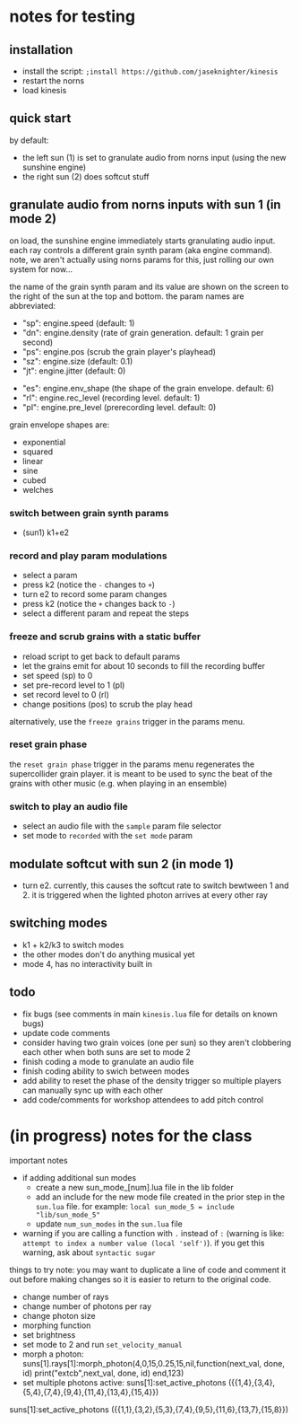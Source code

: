 # notes for testing 
## installation
* install the script: `;install https://github.com/jaseknighter/kinesis`
* restart the norns
* load kinesis

## quick start
by default:
* the left sun (1) is set to granulate audio from norns input (using the new sunshine engine)
* the right sun (2) does softcut stuff 

## granulate audio from norns inputs with sun 1 (in mode 2)
on load, the sunshine engine immediately starts granulating audio input. each ray controls a different grain synth param (aka engine command). note, we aren't actually using norns params for this, just rolling our own system for now...

the name of the grain synth param and its value are shown on the screen to the right of the sun at the top and bottom. the param names are abbreviated:

* "sp": engine.speed (default: 1)
* "dn": engine.density (rate of grain generation. default: 1 grain per second)
* "ps": engine.pos (scrub the grain player's playhead)
* "sz": engine.size (default: 0.1)
* "jt": engine.jitter (default: 0)
<!-- * "we": engine.buf_win_end (size of the window that can be granulated. default: 1) -->
* "es": engine.env_shape (the shape of the grain envelope. default: 6)
* "rl": engine.rec_level (recording level. default: 1)
* "pl": engine.pre_level (prerecording level. default: 0)

grain envelope shapes are:
* exponential
* squared
* linear
* sine
* cubed
* welches

### switch between grain synth params
* (sun1) k1+e2

### record and play param modulations
* select a param
* press k2 (notice the `-` changes to `+`)
* turn e2 to record some param changes
* press k2 (notice the `+` changes back to `-`)
* select a different param and repeat the steps

### freeze and scrub grains with a static buffer
* reload script to get back to default params
* let the grains emit for about 10 seconds to fill the recording buffer
* set speed (sp) to 0
* set pre-record level to 1 (pl)
* set record level to 0 (rl)
* change positions (pos) to scrub the play head 

alternatively, use the `freeze grains` trigger in the params menu. 

### reset grain phase
the `reset grain phase` trigger in the params menu regenerates the supercollider grain player. it is meant to be used to sync the beat of the grains with other music (e.g. when playing in an ensemble)

### switch to play an audio file
* select an audio file with the `sample` param file selector
* set mode to `recorded` with the `set mode` param


## modulate softcut with sun 2 (in mode 1)
* turn e2. currently, this causes the softcut rate to switch bewtween 1 and 2. it is triggered when the lighted photon arrives at every other ray

## switching modes
* k1 + k2/k3 to switch modes
* the other modes don't do anything musical yet
* mode 4, has no interactivity built in

## todo
* fix bugs (see comments in main `kinesis.lua` file for details on known bugs)
* update code comments
* consider having two grain voices (one per sun) so they aren't clobbering each other when both suns are set to mode 2
* finish coding a mode to granulate an audio file
* finish coding ability to swich between modes
* add ability to reset the phase of the density trigger so multiple players can manually sync up with each other
* add code/comments for workshop attendees to add pitch control

# (in progress) notes for the class
important notes
* if adding additional sun modes
  * create a new sun_mode_[num].lua file in the lib folder
  * add an include for the new mode file created in the prior step in the `sun.lua` file. for example:
  `local sun_mode_5 = include "lib/sun_mode_5"`
  * update `num_sun_modes` in the `sun.lua` file
* warning if you are calling a function with `.` instead of `:` (warning is like: `attempt to index a number value (local 'self')`). if you get this warning, ask about `syntactic sugar`

things to try
note: you may want to duplicate a line of code and comment it out before making changes so it is easier to return to the original code.

* change number of rays
* change number of photons per ray
* change photon size
* morphing function
* set brightness
* set mode to 2 and run `set_velocity_manual`
* morph a photon:
suns[1].rays[1]:morph_photon(4,0,15,0.25,15,nil,function(next_val, done, id) print("extcb",next_val, done, id) end,123)
* set multiple photons active: 
suns[1]:set_active_photons ({{1,4},{3,4},{5,4},{7,4},{9,4},{11,4},{13,4},{15,4}})


suns[1]:set_active_photons ({{1,1},{3,2},{5,3},{7,4},{9,5},{11,6},{13,7},{15,8}})
